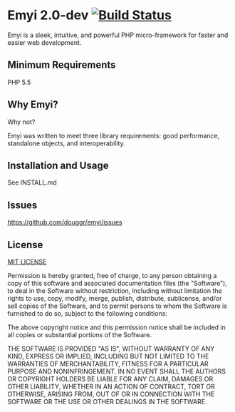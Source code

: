 # Emyi 2.0-dev [![Build Status](https://travis-ci.org/douggr/emyi.png?branch=master)](https://travis-ci.org/douggr/emyi)
Emyi is a sleek, intuitive, and powerful PHP micro-framework for faster and
easier web development.

## Minimum Requirements
PHP 5.5

## Why Emyi?
Why not?

Emyi was written to meet three library requirements: good performance, standalone objects, and interoperability.

## Installation and Usage
See INSTALL.md

## Issues
https://github.com/douggr/emyi/issues

## License
[MIT LICENSE](http://opensource.org/licenses/MIT)

Permission is hereby granted, free of charge, to any person obtaining
a copy of this software and associated documentation files (the
"Software"), to deal in the Software without restriction, including
without limitation the rights to use, copy, modify, merge, publish,
distribute, sublicense, and/or sell copies of the Software, and to
permit persons to whom the Software is furnished to do so, subject to
the following conditions:

The above copyright notice and this permission notice shall be
included in all copies or substantial portions of the Software.

THE SOFTWARE IS PROVIDED "AS IS", WITHOUT WARRANTY OF ANY KIND,
EXPRESS OR IMPLIED, INCLUDING BUT NOT LIMITED TO THE WARRANTIES OF
MERCHANTABILITY, FITNESS FOR A PARTICULAR PURPOSE AND
NONINFRINGEMENT. IN NO EVENT SHALL THE AUTHORS OR COPYRIGHT HOLDERS BE
LIABLE FOR ANY CLAIM, DAMAGES OR OTHER LIABILITY, WHETHER IN AN ACTION
OF CONTRACT, TORT OR OTHERWISE, ARISING FROM, OUT OF OR IN CONNECTION
WITH THE SOFTWARE OR THE USE OR OTHER DEALINGS IN THE SOFTWARE.

